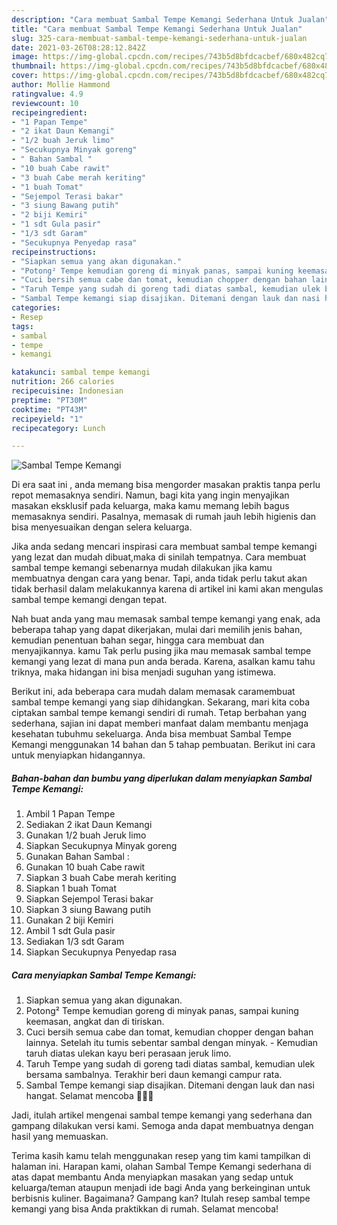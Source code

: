```yaml
---
description: "Cara membuat Sambal Tempe Kemangi Sederhana Untuk Jualan"
title: "Cara membuat Sambal Tempe Kemangi Sederhana Untuk Jualan"
slug: 325-cara-membuat-sambal-tempe-kemangi-sederhana-untuk-jualan
date: 2021-03-26T08:28:12.842Z
image: https://img-global.cpcdn.com/recipes/743b5d8bfdcacbef/680x482cq70/sambal-tempe-kemangi-foto-resep-utama.jpg
thumbnail: https://img-global.cpcdn.com/recipes/743b5d8bfdcacbef/680x482cq70/sambal-tempe-kemangi-foto-resep-utama.jpg
cover: https://img-global.cpcdn.com/recipes/743b5d8bfdcacbef/680x482cq70/sambal-tempe-kemangi-foto-resep-utama.jpg
author: Mollie Hammond
ratingvalue: 4.9
reviewcount: 10
recipeingredient:
- "1 Papan Tempe"
- "2 ikat Daun Kemangi"
- "1/2 buah Jeruk limo"
- "Secukupnya Minyak goreng"
- " Bahan Sambal "
- "10 buah Cabe rawit"
- "3 buah Cabe merah keriting"
- "1 buah Tomat"
- "Sejempol Terasi bakar"
- "3 siung Bawang putih"
- "2 biji Kemiri"
- "1 sdt Gula pasir"
- "1/3 sdt Garam"
- "Secukupnya Penyedap rasa"
recipeinstructions:
- "Siapkan semua yang akan digunakan."
- "Potong² Tempe kemudian goreng di minyak panas, sampai kuning keemasan, angkat dan di tiriskan."
- "Cuci bersih semua cabe dan tomat, kemudian chopper dengan bahan lainnya. Setelah itu tumis sebentar sambal dengan minyak.  Kemudian taruh diatas ulekan kayu beri perasaan jeruk limo."
- "Taruh Tempe yang sudah di goreng tadi diatas sambal, kemudian ulek bersama sambalnya. Terakhir beri daun kemangi campur rata."
- "Sambal Tempe kemangi siap disajikan. Ditemani dengan lauk dan nasi hangat. Selamat mencoba 🥰🥰🥰"
categories:
- Resep
tags:
- sambal
- tempe
- kemangi

katakunci: sambal tempe kemangi 
nutrition: 266 calories
recipecuisine: Indonesian
preptime: "PT30M"
cooktime: "PT43M"
recipeyield: "1"
recipecategory: Lunch

---
```



![Sambal Tempe Kemangi](https://img-global.cpcdn.com/recipes/743b5d8bfdcacbef/680x482cq70/sambal-tempe-kemangi-foto-resep-utama.jpg)

Di era  saat ini , anda memang bisa mengorder masakan praktis tanpa perlu repot memasaknya sendiri. Namun, bagi kita yang ingin menyajikan masakan eksklusif pada keluarga, maka kamu memang lebih bagus memasaknya sendiri. Pasalnya, memasak di rumah jauh lebih higienis dan bisa menyesuaikan dengan selera keluarga.

Jika anda sedang mencari inspirasi cara membuat sambal tempe kemangi yang lezat dan mudah dibuat,maka di sinilah tempatnya. Cara membuat sambal tempe kemangi  sebenarnya mudah dilakukan jika kamu membuatnya dengan cara yang benar. Tapi, anda tidak perlu takut akan tidak berhasil dalam melakukannya 
karena di artikel ini kami akan mengulas sambal tempe kemangi dengan tepat.  



Nah buat anda yang mau memasak sambal tempe kemangi yang enak, ada beberapa tahap yang dapat dikerjakan, mulai dari memilih jenis bahan, kemudian penentuan bahan segar, hingga cara membuat dan menyajikannya. kamu Tak perlu pusing jika mau memasak sambal tempe kemangi yang lezat di mana pun anda berada. Karena, asalkan kamu  tahu triknya, maka hidangan ini bisa menjadi suguhan yang istimewa.

Berikut ini, ada beberapa cara mudah dalam memasak caramembuat sambal tempe kemangi yang siap dihidangkan. Sekarang, mari kita coba ciptakan sambal tempe kemangi sendiri di rumah. Tetap berbahan yang sederhana, sajian ini dapat memberi manfaat dalam membantu menjaga kesehatan tubuhmu sekeluarga. Anda bisa membuat Sambal Tempe Kemangi menggunakan 14 bahan dan 5 tahap pembuatan. Berikut ini cara untuk menyiapkan hidangannya.

<!--inarticleads1-->

##### Bahan-bahan dan bumbu yang diperlukan dalam menyiapkan Sambal Tempe Kemangi:

1. Ambil 1 Papan Tempe
1. Sediakan 2 ikat Daun Kemangi
1. Gunakan 1/2 buah Jeruk limo
1. Siapkan Secukupnya Minyak goreng
1. Gunakan  Bahan Sambal :
1. Gunakan 10 buah Cabe rawit
1. Siapkan 3 buah Cabe merah keriting
1. Siapkan 1 buah Tomat
1. Siapkan Sejempol Terasi bakar
1. Siapkan 3 siung Bawang putih
1. Gunakan 2 biji Kemiri
1. Ambil 1 sdt Gula pasir
1. Sediakan 1/3 sdt Garam
1. Siapkan Secukupnya Penyedap rasa




<!--inarticleads2-->

##### Cara menyiapkan Sambal Tempe Kemangi:

1. Siapkan semua yang akan digunakan.
1. Potong² Tempe kemudian goreng di minyak panas, sampai kuning keemasan, angkat dan di tiriskan.
1. Cuci bersih semua cabe dan tomat, kemudian chopper dengan bahan lainnya. Setelah itu tumis sebentar sambal dengan minyak.  - Kemudian taruh diatas ulekan kayu beri perasaan jeruk limo.
1. Taruh Tempe yang sudah di goreng tadi diatas sambal, kemudian ulek bersama sambalnya. Terakhir beri daun kemangi campur rata.
1. Sambal Tempe kemangi siap disajikan. Ditemani dengan lauk dan nasi hangat. Selamat mencoba 🥰🥰🥰




Jadi, itulah artikel mengenai  sambal tempe kemangi  yang sederhana dan gampang dilakukan versi kami. Semoga anda dapat membuatnya dengan hasil yang memuaskan. 

Terima kasih kamu telah menggunakan resep yang tim kami tampilkan di halaman ini. Harapan kami, olahan  Sambal Tempe Kemangi sederhana di atas dapat membantu Anda menyiapkan masakan yang sedap untuk keluarga/teman ataupun menjadi ide bagi Anda yang berkeinginan untuk berbisnis kuliner. Bagaimana? Gampang kan? Itulah resep sambal tempe kemangi yang bisa Anda praktikkan di rumah. Selamat mencoba!

